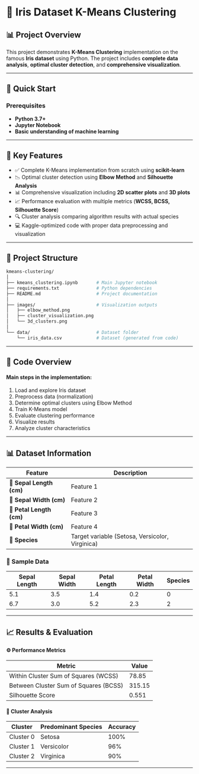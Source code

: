 # 🎯 **Iris Dataset K-Means Clustering**

## 📊 **Project Overview**
This project demonstrates **K-Means Clustering** implementation on the famous **Iris dataset** using Python. The project includes **complete data analysis**, **optimal cluster detection**, and **comprehensive visualization**.

---

## 🚀 **Quick Start**

### **Prerequisites**
- **Python 3.7+**
- **Jupyter Notebook**
- **Basic understanding of machine learning**

---

## 🎯 Key Features
- ✅ Complete K-Means implementation from scratch using **scikit-learn**
- 📉 Optimal cluster detection using **Elbow Method** and **Silhouette Analysis**
- 📊 Comprehensive visualization including **2D scatter plots** and **3D plots**
- 📈 Performance evaluation with multiple metrics (**WCSS, BCSS, Silhouette Score**)
- 🔍 Cluster analysis comparing algorithm results with actual species
- 💻 Kaggle-optimized code with proper data preprocessing and visualization

---

## 📁 Project Structure

```bash
kmeans-clustering/
│
├── kmeans_clustering.ipynb       # Main Jupyter notebook
├── requirements.txt              # Python dependencies
├── README.md                     # Project documentation
│
├── images/                       # Visualization outputs
│   ├── elbow_method.png
│   ├── cluster_visualization.png
│   └── 3d_clusters.png
│
└── data/                         # Dataset folder
    └── iris_data.csv             # Dataset (generated from code)

```

---

## 🧠 Code Overview
#### Main steps in the implementation:
1. Load and explore Iris dataset
2. Preprocess data (normalization)
3. Determine optimal clusters using Elbow Method
4. Train K-Means model
5. Evaluate clustering performance
6. Visualize results
7. Analyze cluster characteristics

---

## 📊 Dataset Information

 |       Feature            |                    Description                 |
| ------------------------ | ----------------------------------------------- |
| 🌿 **Sepal Length (cm)** |                    Feature 1                    |
| 🌿 **Sepal Width (cm)**  |                    Feature 2                    |
| 🌸 **Petal Length (cm)** |                    Feature 3                    |
| 🌸 **Petal Width (cm)**  |                    Feature 4                    |
| 🌼 **Species**           | Target variable (Setosa, Versicolor, Virginica) |

### 📘 Sample Data

| Sepal Length | Sepal Width | Petal Length | Petal Width | Species |
| ------------ | ----------- | ------------ | ----------- | ------- |
| 5.1          | 3.5         | 1.4          | 0.2         | 0       |
| 6.7          | 3.0         | 5.2          | 2.3         | 2       |


---

## 📈 Results & Evaluation
  #### ⚙️ Performance Metrics
  
| Metric                                | Value  |
| ------------------------------------- | ------ |
| Within Cluster Sum of Squares (WCSS)  | 78.85  |
| Between Cluster Sum of Squares (BCSS) | 315.15 |
| Silhouette Score                      | 0.551  |


 #### 🌸 Cluster Analysis
 
| Cluster   | Predominant Species | Accuracy |
| --------- | ------------------- | -------- |
| Cluster 0 | Setosa              | 100%     |
| Cluster 1 | Versicolor          | 96%      |
| Cluster 2 | Virginica           | 90%      |

---
